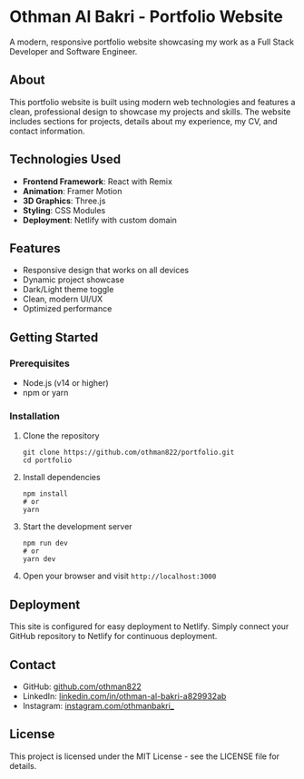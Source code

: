 # Othman Al Bakri - Portfolio Website

A modern, responsive portfolio website showcasing my work as a Full Stack Developer and Software Engineer.

## About

This portfolio website is built using modern web technologies and features a clean, professional design to showcase my projects and skills. The website includes sections for projects, details about my experience, my CV, and contact information.

## Technologies Used

- **Frontend Framework**: React with Remix
- **Animation**: Framer Motion
- **3D Graphics**: Three.js
- **Styling**: CSS Modules
- **Deployment**: Netlify with custom domain

## Features

- Responsive design that works on all devices
- Dynamic project showcase
- Dark/Light theme toggle
- Clean, modern UI/UX
- Optimized performance

## Getting Started

### Prerequisites

- Node.js (v14 or higher)
- npm or yarn

### Installation

1. Clone the repository
   ```
   git clone https://github.com/othman822/portfolio.git
   cd portfolio
   ```

2. Install dependencies
   ```
   npm install
   # or
   yarn
   ```

3. Start the development server
   ```
   npm run dev
   # or
   yarn dev
   ```

4. Open your browser and visit `http://localhost:3000`

## Deployment

This site is configured for easy deployment to Netlify. Simply connect your GitHub repository to Netlify for continuous deployment.

## Contact

- GitHub: [github.com/othman822](https://github.com/othman822)
- LinkedIn: [linkedin.com/in/othman-al-bakri-a829932ab](https://www.linkedin.com/in/othman-al-bakri-a829932ab)
- Instagram: [instagram.com/othmanbakri_](https://www.instagram.com/othmanbakri_)

## License

This project is licensed under the MIT License - see the LICENSE file for details.
